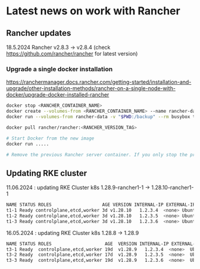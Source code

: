 # Latest news on work with Rancher

## Rancher updates

18.5.2024 Rancher v2.8.3 -> v2.8.4 (check https://github.com/rancher/rancher for latest version)

### Upgrade a single docker installation

https://ranchermanager.docs.rancher.com/getting-started/installation-and-upgrade/other-installation-methods/rancher-on-a-single-node-with-docker/upgrade-docker-installed-rancher

```bash
docker stop <RANCHER_CONTAINER_NAME>
docker create --volumes-from <RANCHER_CONTAINER_NAME> --name rancher-data rancher/rancher:<RANCHER_CONTAINER_TAG>
docker run --volumes-from rancher-data -v "$PWD:/backup" --rm busybox tar zcvf /backup/rancher-data-backup-<RANCHER_VERSION>-<DATE>.tar.gz /var/lib/rancher

docker pull rancher/rancher:<RANCHER_VERSION_TAG>

# Start Docker from the new image
docker run .....

# Remove the previous Rancher server container. If you only stop the previous Rancher server container (and don't remove it), the container may restart after the next server reboot.

```




## Updating RKE cluster


11.06.2024 : updating RKE Cluster k8s 1.28.9-rancher1-1 -> 1.28.10-rancher1-1

```bash
NAME STATUS ROLES                   AGE VERSION INTERNAL-IP EXTERNAL-IP   OS-IMAGE    KERNEL-VERSION      CONTAINER-RUNTIME
t1-1 Ready controlplane,etcd,worker 3d v1.28.10   1.2.3.4  <none> Ubuntu 22.04.4 LTS  5.15.0-112-generic docker://26.1.4
t1-2 Ready controlplane,etcd,worker 3d v1.28.10   1.2.3.5  <none> Ubuntu 22.04.4 LTS  5.15.0-112-generic docker://26.1.4
t1-3 Ready controlplane,etcd,worker 3d v1.28.10   1.2.3.6  <none> Ubuntu 22.04.4 LTS  5.15.0-112-generic docker://26.1.4
```



16.05.2024 : updating RKE Cluster k8s 1.28.8 -> 1.28.9

```bash
NAME STATUS ROLES                    AGE  VERSION INTERNAL-IP EXTERNAL-IP  OS-IMAGE      KERNEL-VERSION     CONTAINER-RUNTIME
t3-1 Ready  controlplane,etcd,worker 19d  v1.28.9   1.2.3.4  <none>  Ubuntu 22.04.4 LTS  5.15.0-105-generic  docker://24.0.9
t3-2 Ready  controlplane,etcd,worker 17d  v1.28.9   1.2.3.5  <none>  Ubuntu 22.04.4 LTS  5.15.0-105-generic  docker://24.0.9
t3-3 Ready  controlplane,etcd,worker 19d  v1.28.9   1.2.3.6  <none>  Ubuntu 22.04.4 LTS  5.15.0-105-generic  docker://24.0.9

```



